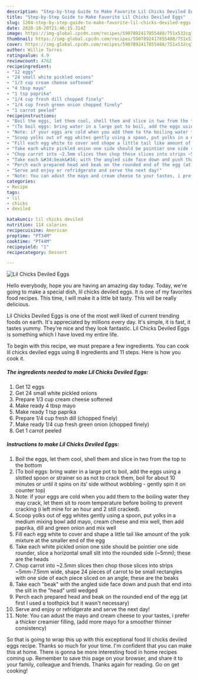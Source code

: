 ```yaml
---
description: "Step-by-Step Guide to Make Favorite Lil Chicks Deviled Eggs"
title: "Step-by-Step Guide to Make Favorite Lil Chicks Deviled Eggs"
slug: 1204-step-by-step-guide-to-make-favorite-lil-chicks-deviled-eggs
date: 2020-10-20T21:46:15.314Z
image: https://img-global.cpcdn.com/recipes/5907892417855488/751x532cq70/lil-chicks-deviled-eggs-recipe-main-photo.jpg
thumbnail: https://img-global.cpcdn.com/recipes/5907892417855488/751x532cq70/lil-chicks-deviled-eggs-recipe-main-photo.jpg
cover: https://img-global.cpcdn.com/recipes/5907892417855488/751x532cq70/lil-chicks-deviled-eggs-recipe-main-photo.jpg
author: Willie Torres
ratingvalue: 4.9
reviewcount: 4762
recipeingredient:
- "12 eggs"
- "24 small white pickled onions"
- "1/3 cup cream cheese softened"
- "4 tbsp mayo"
- "1 tsp paprika"
- "1/4 cup fresh dill chopped finely"
- "1/4 cup fresh green onion chopped finely"
- "1 carrot peeled"
recipeinstructions:
- "Boil the eggs, let them cool, shell them and slice in two from the top to the bottom"
- "(To boil eggs: bring water in a large pot to boil, add the eggs using a slotted spoon or strainer so as not to crack them, boil for about 10 minutes or until it spins on its‘ side without wobbling - gently spin it on counter top)"
- "Note: if your eggs are cold when you add them to the boiling water they may crack, let them sit to room temperature before boiling to prevent cracking (i left mine for an hour and 2 still cracked)."
- "Scoop yolks out of egg whites gently using a spoon, put yolks in a medium mixing bowl add mayo, cream cheese and mix well, then add paprika, dill and green onion and mix well"
- "Fill each egg white to cover and shape a little tail like amount of the yolk mixture at the smaller end of the egg"
- "Take each white pickled onion one side should be pointier one side rounder, slice a horizontal small slit into the rounded side (~5mm); these are the heads"
- "Chop carrot into ~2.5mm slices then chop those slices into strips ~5mm-7.5mm wide, shape 24 pieces of carrot to be small rectangles with one side of each piece sliced on an angle; these are the beaks"
- "Take each &#34;beak&#34; with the angled side face down and push that end into the slit in the &#34;head&#34; until wedged"
- "Perch each prepared head and beak on the rounded end of the egg (at first I used a toothpick but it wasn&#39;t necessary)"
- "Serve and enjoy or refridgerate and serve the next day!"
- "Note: You can adust the mayo and cream cheese to your tastes, i prefer a thicker creamier filling, (add more mayo for a smoother thinner consistency)"
categories:
- Recipe
tags:
- lil
- chicks
- deviled

katakunci: lil chicks deviled 
nutrition: 114 calories
recipecuisine: American
preptime: "PT34M"
cooktime: "PT44M"
recipeyield: "1"
recipecategory: Dessert

---
```



![Lil Chicks Deviled Eggs](https://img-global.cpcdn.com/recipes/5907892417855488/751x532cq70/lil-chicks-deviled-eggs-recipe-main-photo.jpg)

Hello everybody, hope you are having an amazing day today. Today, we're going to make a special dish, lil chicks deviled eggs. It is one of my favorites food recipes. This time, I will make it a little bit tasty. This will be really delicious.



Lil Chicks Deviled Eggs is one of the most well liked of current trending foods on earth. It's appreciated by millions every day. It's simple, it is fast, it tastes yummy. They're nice and they look fantastic. Lil Chicks Deviled Eggs is something which I have loved my entire life.


To begin with this recipe, we must prepare a few ingredients. You can cook lil chicks deviled eggs using 8 ingredients and 11 steps. Here is how you cook it.

<!--inarticleads1-->

##### The ingredients needed to make Lil Chicks Deviled Eggs:

1. Get 12 eggs
1. Get 24 small white pickled onions
1. Prepare 1/3 cup cream cheese softened
1. Make ready 4 tbsp mayo
1. Make ready 1 tsp paprika
1. Prepare 1/4 cup fresh dill (chopped finely)
1. Make ready 1/4 cup fresh green onion (chopped finely)
1. Get 1 carrot peeled




<!--inarticleads2-->

##### Instructions to make Lil Chicks Deviled Eggs:

1. Boil the eggs, let them cool, shell them and slice in two from the top to the bottom
1. (To boil eggs: bring water in a large pot to boil, add the eggs using a slotted spoon or strainer so as not to crack them, boil for about 10 minutes or until it spins on its‘ side without wobbling - gently spin it on counter top)
1. Note: if your eggs are cold when you add them to the boiling water they may crack, let them sit to room temperature before boiling to prevent cracking (i left mine for an hour and 2 still cracked).
1. Scoop yolks out of egg whites gently using a spoon, put yolks in a medium mixing bowl add mayo, cream cheese and mix well, then add paprika, dill and green onion and mix well
1. Fill each egg white to cover and shape a little tail like amount of the yolk mixture at the smaller end of the egg
1. Take each white pickled onion one side should be pointier one side rounder, slice a horizontal small slit into the rounded side (~5mm); these are the heads
1. Chop carrot into ~2.5mm slices then chop those slices into strips ~5mm-7.5mm wide, shape 24 pieces of carrot to be small rectangles with one side of each piece sliced on an angle; these are the beaks
1. Take each &#34;beak&#34; with the angled side face down and push that end into the slit in the &#34;head&#34; until wedged
1. Perch each prepared head and beak on the rounded end of the egg (at first I used a toothpick but it wasn&#39;t necessary)
1. Serve and enjoy or refridgerate and serve the next day!
1. Note: You can adust the mayo and cream cheese to your tastes, i prefer a thicker creamier filling, (add more mayo for a smoother thinner consistency)




So that is going to wrap this up with this exceptional food lil chicks deviled eggs recipe. Thanks so much for your time. I'm confident that you can make this at home. There is gonna be more interesting food in home recipes coming up. Remember to save this page on your browser, and share it to your family, colleague and friends. Thanks again for reading. Go on get cooking!
